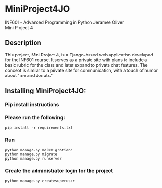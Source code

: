 # MiniProject4JO


INF601 - Advanced Programming in Python
Jeramee Oliver
<br>Mini Project 4

## Description
This project, Mini Project 4, is a Django-based web application 
developed for the INF601 course. 
It serves as a private site with plans to include a basic rubric 
for the class and later expand to private chat features. 
The concept is similar to a private site for communication, 
with a touch of humor about "me and donuts."

## Installing MiniProject4JO:

### Pip install instructions
### Please run the following:
```
pip install -r requirements.txt
````

### Run


```
python manage.py makemigrations
python manage.py migrate
python manage.py runserver
```


### Create the administrator login for the project

```
python manage.py createsuperuser 
```